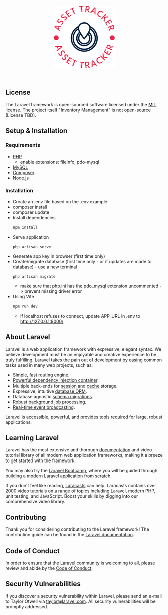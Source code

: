 <p align="center"><a href="" target="_blank"><img src="./resources/js/inventory-management-logo/svg/logo-no-background.svg" width="200" alt="Inventory Management Logo"></a></p>

<br>
<p align="center">
<!-- <a href="https://travis-ci.org/laravel/framework"><img src="https://travis-ci.org/laravel/framework.svg" alt="Build Status"></a>
<a href="https://packagist.org/packages/laravel/framework"><img src="https://img.shields.io/packagist/dt/laravel/framework" alt="Total Downloads"></a>
<a href="https://packagist.org/packages/laravel/framework"><img src="https://img.shields.io/packagist/v/laravel/framework" alt="Latest Stable Version"></a>
<a href="https://packagist.org/packages/laravel/framework"><img src="https://img.shields.io/packagist/l/laravel/framework" alt="License"></a> -->
</p>

## License

The Laravel framework is open-sourced software licensed under the [MIT license](https://opensource.org/licenses/MIT). The project itself "Inventory Management" is not open-source (License TBD).

## Setup & Installation

### Requirements
* [PHP](https://www.php.net/downloads.php)
    * enable extensions: fileinfo, pdo-mysql
* [MySQL](https://www.mysql.com/downloads/)
* [Composer](https://getcomposer.org/download/)
* [Node.js](https://nodejs.org/en/download/)

### Installation
* Create an .env file based on the .env.example
* composer install
* composer update
* Install dependencies
    ```
    npm install
    ```
* Serve application
    ```
    php artisan serve
    ```
* Generate app key in browser (first time only)
* Create/migrate database (first time only - or if updates are made to database) - use a new terminal
    ```
    php artisan migrate
    ```
    * make sure that php.ini has the pdo_mysql extension uncommented -> prevent missing driver error
* Using Vite
    ```
    npm run dev
    ```
    * if localhost refuses to connect, update APP_URL in .env to http://127.0.0.1:8000/

## About Laravel

Laravel is a web application framework with expressive, elegant syntax. We believe development must be an enjoyable and creative experience to be truly fulfilling. Laravel takes the pain out of development by easing common tasks used in many web projects, such as:

- [Simple, fast routing engine](https://laravel.com/docs/routing).
- [Powerful dependency injection container](https://laravel.com/docs/container).
- Multiple back-ends for [session](https://laravel.com/docs/session) and [cache](https://laravel.com/docs/cache) storage.
- Expressive, intuitive [database ORM](https://laravel.com/docs/eloquent).
- Database agnostic [schema migrations](https://laravel.com/docs/migrations).
- [Robust background job processing](https://laravel.com/docs/queues).
- [Real-time event broadcasting](https://laravel.com/docs/broadcasting).

Laravel is accessible, powerful, and provides tools required for large, robust applications.

## Learning Laravel

Laravel has the most extensive and thorough [documentation](https://laravel.com/docs) and video tutorial library of all modern web application frameworks, making it a breeze to get started with the framework.

You may also try the [Laravel Bootcamp](https://bootcamp.laravel.com), where you will be guided through building a modern Laravel application from scratch.

If you don't feel like reading, [Laracasts](https://laracasts.com) can help. Laracasts contains over 2000 video tutorials on a range of topics including Laravel, modern PHP, unit testing, and JavaScript. Boost your skills by digging into our comprehensive video library.

## Contributing

Thank you for considering contributing to the Laravel framework! The contribution guide can be found in the [Laravel documentation](https://laravel.com/docs/contributions).

## Code of Conduct

In order to ensure that the Laravel community is welcoming to all, please review and abide by the [Code of Conduct](https://laravel.com/docs/contributions#code-of-conduct).

## Security Vulnerabilities

If you discover a security vulnerability within Laravel, please send an e-mail to Taylor Otwell via [taylor@laravel.com](mailto:taylor@laravel.com). All security vulnerabilities will be promptly addressed. 
